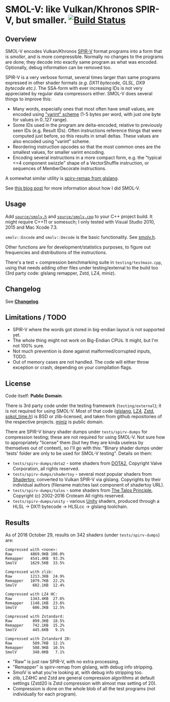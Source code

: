 # SMOL-V: like Vulkan/Khronos SPIR-V, but smaller. [![Build Status](https://api.travis-ci.org/aras-p/smol-v.svg?branch=master)](https://travis-ci.org/aras-p/smol-v)

## Overview

SMOL-V encodes Vulkan/Khronos [SPIR-V](https://www.khronos.org/registry/spir-v/)
format programs into a form that is *smoller*, and is more
compressible. Normally no changes to the programs are done; they decode
into exactly same program as what was encoded. Optionally, debug information
can be removed too.

SPIR-V is a very verbose format, several times larger than same programs expressed in other
shader formats *(e.g. DX11 bytecode, GLSL, DX9 bytecode etc.)*. The SSA-form with ever increasing
IDs is not very appreciated by regular data compressors either. SMOL-V does several things
to improve this:

- Many words, especially ones that most often have small values, are encoded using
  ["varint" scheme](https://developers.google.com/protocol-buffers/docs/encoding) (1-5 bytes per
  word, with just one byte for values in 0..127 range).
- Some IDs used in the program are delta-encoded, relative to previously seen IDs (e.g. Result
  IDs). Often instructions reference things that were computed just before, so this results in
  small deltas. These values are also encoded using "varint" scheme.
- Reordering instruction opcodes so that the most common ones are the smallest values, for smaller
  varint encoding.
- Encoding several instructions in a more compact form, e.g. the "typical <=4 component swizzle"
  shape of a VectorShuffle instruction, or sequences of MemberDecorate instructions.

A somewhat similar utility is [spirv-remap from glslang](https://github.com/KhronosGroup/glslang/blob/master/README-spirv-remap.txt).

See [this blog post](http://aras-p.info/blog/2016/09/01/SPIR-V-Compression/) for more information about
how I did SMOL-V.


## Usage

Add [`source/smolv.h`](source/smolv.h) and [`source/smolv.cpp`](source/smolv.cpp) to your C++ project build.
It might require C++11 or somesuch; I only tested with Visual Studio 2010, 2015 and Mac Xcode 7.3.

`smolv::Encode` and `smolv::Decode` is the basic functionality. See [smolv.h](source/smolv.h).

Other functions are for development/statistics purposes, to figure out frequencies and
distributions of the instructions.

There's a test + compression benchmarking suite in `testing/testmain.cpp`, using that needs adding
other files under testing/external to the build too (3rd party code: glslang remapper, Zstd, LZ4, miniz).

## Changelog

See [**Changelog**](Changelog.md).


## Limitations / TODO

- SPIR-V where the words got stored in big-endian layout is not supported yet.
- The whole thing might not work on Big-Endian CPUs. It might, but I'm not 100% sure.
- Not much prevention is done against malformed/corrupted inputs, TODO.
- Out of memory cases are not handled. The code will either throw exception
  or crash, depending on your compilation flags.


## License

Code itself: **Public Domain**.

There is 3rd party code under the testing framework (`testing/external`); it is not required for
using SMOL-V. Most of that code ([glslang](https://github.com/KhronosGroup/glslang),
[LZ4](https://github.com/Cyan4973/lz4), [Zstd](https://github.com/facebook/zstd), [sokol_time.h](https://github.com/floooh/sokol/blob/master/sokol_time.h))
is BSD or zlib-licensed, and taken from github repositories of the respective projects. [miniz](https://github.com/richgel999/miniz)
is public domain.

There are SPIR-V binary shader dumps under `tests/spirv-dumps` for compression testing;
these are not required for using SMOL-V. Not sure how to appropriately
"license" them (but hey they are kinda useless by themselves out of context),
so I'll go with this: "Binary shader dumps under 'tests' folder are only to be
used for SMOL-V testing". Details on them:

* `tests/spirv-dumps/dota2` - some shaders from [DOTA2](http://blog.dota2.com/), Copyright Valve Corporation, all rights reserved.
* `tests/spirv-dumps/shadertoy` - several most popular shaders from [Shadertoy](https://www.shadertoy.com/), converted to Vulkan
  SPIR-V via glslang. Copyrights by their individual authors (filename matches last component of shadertoy URL).
* `tests/spirv-dumps/talos` - some shaders from [The Talos Principle](http://www.croteam.com/talosprinciple/),
  Copyright (c) 2002-2016 Croteam All rights reserved.
* `tests/spirv-dumps/unity` - various [Unity](https://unity3d.com/) shaders, produced
  through a HLSL -> DX11 bytecode -> HLSLcc -> glslang toolchain.



## Results

As of 2018 October 29, results on 342 shaders (under `tests/spirv-dumps`) are:

```
Compressed with <none>:
Raw        4869.9KB 100.0%
Remapper   4541.4KB  93.3%
SmolV      1629.5KB  33.5%

Compressed with zlib:
Raw        1213.3KB  24.9%
Remapper   1079.7KB  22.2%
SmolV       602.1KB  12.4%

Compressed with LZ4 HC:
Raw        1343.4KB  27.6%
Remapper   1148.1KB  23.6%
SmolV       606.3KB  12.5%

Compressed with Zstandard:
Raw         899.3KB  18.5%
Remapper    742.1KB  15.2%
SmolV       445.6KB   9.1%

Compressed with Zstandard 20:
Raw         589.7KB  12.1%
Remapper    508.9KB  10.5%
SmolV       348.0KB   7.1%
```

* "Raw" is just raw SPIR-V, with no extra processing.
* "Remapper" is spirv-remap from glslang, with debug info stripping.
* SmolV is what you're looking at, with debug info stripping too.
* zlib, LZ4HC and Zstd are general compression algorithms at default settings (Zstd20 is Zstd compression with almost max setting of 20).
* Compression is done on the whole blob of all the test programs (not individually for each program).
